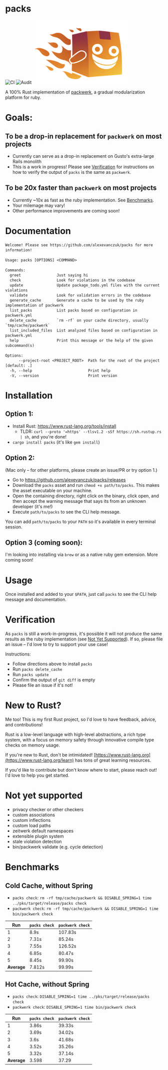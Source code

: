 # packs
![CI](https://github.com/alexevanczuk/packs/actions/workflows/ci.yml/badge.svg)
![Audit](https://github.com/alexevanczuk/packs/actions/workflows/audit.yml/badge.svg)
![Logo](logo.png)

A 100% Rust implementation of [packwerk](https://github.com/Shopify/packwerk), a gradual modularization platform for ruby.

# Goals:
## To be a drop-in replacement for `packwerk` on most projects
- Currently can serve as a drop-in replacement on Gusto's extra-large Rails monolith
- This is a work in progress! Please see [Verification](#verification) for instructions on how to verify the output of `packs` is the same as `packwerk`.

## To be 20x faster than `packwerk` on most projects
- Currently ~10x as fast as the ruby implementation. See [Benchmarks](#benchmarks).
- Your milemage may vary!
- Other performance improvements are coming soon!

# Documentation
```
Welcome! Please see https://github.com/alexevanczuk/packs for more information!

Usage: packs [OPTIONS] <COMMAND>

Commands:
  greet                Just saying hi
  check                Look for violations in the codebase
  update               Update package_todo.yml files with the current violations
  validate             Look for validation errors in the codebase
  generate_cache       Generate a cache to be used by the ruby implementation of packwerk
  list_packs           List packs based on configuration in packwerk.yml
  delete_cache         `rm -rf` on your cache directory, usually `tmp/cache/packwerk`
  list_included_files  List analyzed files based on configuration in packwerk.yml
  help                 Print this message or the help of the given subcommand(s)

Options:
      --project-root <PROJECT_ROOT>  Path for the root of the project [default: .]
  -h, --help                         Print help
  -V, --version                      Print version
```

# Installation
## Option 1:
- Install Rust: https://www.rust-lang.org/tools/install
  - TLDR: `curl --proto '=https' --tlsv1.2 -sSf https://sh.rustup.rs | sh`, and you're done!
- `cargo install packs` (it's like `gem install`)

## Option 2:
(Mac only – for other platforms, please create an issue/PR or try option 1.)

- Go to https://github.com/alexevanczuk/packs/releases
- Download the `packs` asset and run `chmod +x path/to/packs`. This makes the asset executable on your machine.
- Open the containing directory, right click on the binary, click open, and then accept the warning message that says its from an unknown developer (it's me!)
- Execute `path/to/packs` to see the CLI help message.

You can add `path/to/packs` to your `PATH` so it's available in every terminal session.

## Option 3 (coming soon):
I'm looking into installing via `brew` or as a native ruby gem extension. More coming soon!

# Usage
Once installed and added to your `$PATH`, just call `packs` to see the CLI help message and documentation.

# Verification
As `packs` is still a work-in-progress, it's possible it will not produce the same results as the ruby implementation (see [Not Yet Supported](#not-yet-supported)). If so, please file an issue – I'd love to try to support your use case!

Instructions:
- Follow directions above to install `packs`
- Run `packs delete_cache`
- Run `packs update`
- Confirm the output of `git diff` is empty
- Please file an issue if it's not!

# New to Rust?
Me too! This is my first Rust project, so I'd love to have feedback, advice, and contributions!

Rust is a low-level language with high-level abstractions, a rich type system, with a focus on memory safety through innovative compile type checks on memory usage.

If you're new to Rust, don't be intimidated! [https://www.rust-lang.org](https://www.rust-lang.org/learn) has tons of great learning resources.

If you'd like to contribute but don't know where to start, please reach out! I'd love to help you get started.

# Not yet supported
- privacy checker or other checkers
- custom associations
- custom inflections
- custom load paths
- zeitwerk default namespaces
- extensible plugin system
- stale violation detection
- bin/packwerk validate (e.g. cycle detection)

# Benchmarks
## Cold Cache, without Spring
- `packs check`: `rm -rf tmp/cache/packwerk && DISABLE_SPRING=1 time ../pks/target/release/packs check`
- `packwerk check`: `rm -rf tmp/cache/packwerk && DISABLE_SPRING=1 time bin/packwerk check`

| Run         | `packs check` | `packwerk check` |
|-------------|---------------|------------------|
| 1           | 8.9s          | 107.83s          |
| 2           | 7.31s         | 85.24s           |
| 3           | 7.55s         | 126.52s          |
| 4           | 6.85s         | 80.47s           |
| 5           | 8.45s         | 99.90s           |
| **Average** | 7.812s        | 99.99s           |

## Hot Cache, without Spring
- `packs check`: `DISABLE_SPRING=1 time ../pks/target/release/packs check`
- `packwerk check`: `DISABLE_SPRING=1 time bin/packwerk check`

| Run         | `packs check` | `packwerk check` |
|-------------|---------------|------------------|
| 1           | 3.86s         | 39.33s           |
| 2           | 3.69s         | 34.02s           |
| 3           | 3.6s          | 41.68s           |
| 4           | 3.52s         | 35.26s           |
| 5           | 3.32s         | 37.14s           |
| **Average** | 3.598         | 37.29            |
